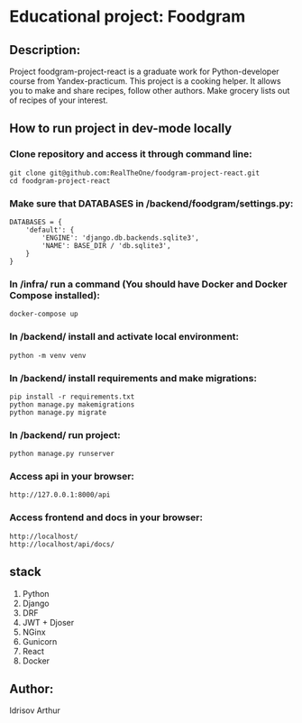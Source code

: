 # Educational project: Foodgram
## Description:
Project foodgram-project-react is a graduate work for Python-developer course from Yandex-practicum.
This project is a cooking helper. It allows you to make and share recipes, follow other authors.
Make grocery lists out of recipes of your interest.

## How to run project in dev-mode locally
### Clone repository and access it through command line:
```
git clone git@github.com:RealTheOne/foodgram-project-react.git
cd foodgram-project-react
```
### Make sure that DATABASES in /backend/foodgram/settings.py:
```
DATABASES = {
    'default': {
        'ENGINE': 'django.db.backends.sqlite3',
        'NAME': BASE_DIR / 'db.sqlite3',
    }
}
```
### In /infra/ run a command (You should have Docker and Docker Compose installed):
```
docker-compose up
```
### In /backend/ install and activate local environment:
```
python -m venv venv
```
### In /backend/ install requirements and make migrations:
```
pip install -r requirements.txt
python manage.py makemigrations
python manage.py migrate
```
### In /backend/ run project:
```
python manage.py runserver
```
### Access api in your browser:
```
http://127.0.0.1:8000/api
```
### Access frontend and docs in your browser:
```
http://localhost/
http://localhost/api/docs/
```

## stack
1. Python
2. Django
3. DRF
4. JWT + Djoser
5. NGinx
6. Gunicorn
7. React
8. Docker
 
## Author: 
 Idrisov Arthur